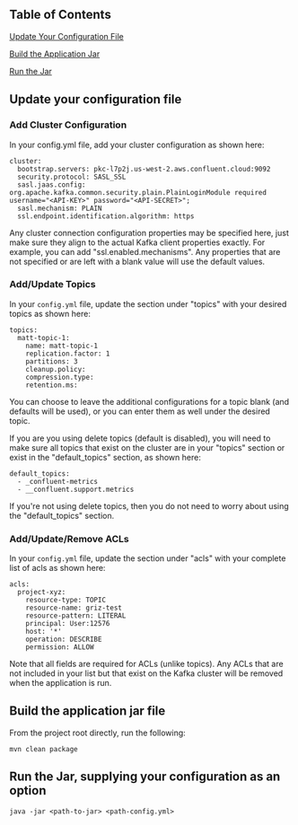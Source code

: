 ## Table of Contents  
[Update Your Configuration File](#update-your-configuration-file)

[Build the Application Jar](#build-the-application-jar-file)

[Run the Jar](#run-the-jar-supplying-your-configuration-as-an-option)  

## Update your configuration file

### Add Cluster Configuration

In your config.yml file, add your cluster configuration as shown here:

```
cluster:
  bootstrap.servers: pkc-l7p2j.us-west-2.aws.confluent.cloud:9092
  security.protocol: SASL_SSL
  sasl.jaas.config: org.apache.kafka.common.security.plain.PlainLoginModule required username="<API-KEY>" password="<API-SECRET>";
  sasl.mechanism: PLAIN
  ssl.endpoint.identification.algorithm: https
```

Any cluster connection configuration properties may be specified here, just make sure they align to the actual Kafka client properties exactly. 
For example, you can add "ssl.enabled.mechanisms". 
Any properties that are not specified or are left with a blank value will use the default values. 

### Add/Update Topics

In your `config.yml` file, update the section under "topics" with your desired topics as shown here:

```
topics:
  matt-topic-1:
    name: matt-topic-1
    replication.factor: 1
    partitions: 3
    cleanup.policy: 
    compression.type:
    retention.ms:
```

You can choose to leave the additional configurations for a topic blank (and defaults will be used), or you can enter them as well under the desired topic. 

If you are you using delete topics (default is disabled), you will need to make sure all topics that exist on the cluster are in your "topics" section or exist in the "default_topics" section, as shown here:

```
default_topics:
  - _confluent-metrics
  - __confluent.support.metrics
```

If you're not using delete topics, then you do not need to worry about using the "default_topics" section. 

### Add/Update/Remove ACLs

In your `config.yml` file, update the section under "acls" with your complete list of acls as shown here:

```
acls:
  project-xyz:
    resource-type: TOPIC
    resource-name: griz-test
    resource-pattern: LITERAL
    principal: User:12576
    host: '*'
    operation: DESCRIBE
    permission: ALLOW
```

Note that all fields are required for ACLs (unlike topics). Any ACLs that are not included in your list but that exist on the Kafka cluster will be removed when the application is run. 

## Build the application jar file

From the project root directly, run the following:

`mvn clean package`

## Run the Jar, supplying your configuration as an option

`java -jar <path-to-jar> <path-config.yml>`
